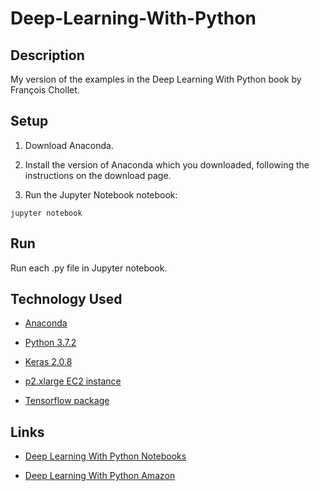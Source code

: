 
# Deep-Learning-With-Python

## Description

My version of the examples in the Deep Learning With Python book by François Chollet.

## Setup

1. Download Anaconda.

2. Install the version of Anaconda which you downloaded, following the instructions on the download page.

3. Run the Jupyter Notebook notebook:
```
jupyter notebook
```

## Run

Run each .py file in Jupyter notebook.

## Technology Used

- [Anaconda](https://www.anaconda.com/)

- [Python 3.7.2](https://www.python.org/)

- [Keras 2.0.8](https://faroit.github.io/keras-docs/2.0.8/)

- [p2.xlarge EC2 instance](https://aws.amazon.com/fr/ec2/instance-types/p2/)

- [Tensorflow package](https://www.tensorflow.org/install/pip)

## Links

- [Deep Learning With Python Notebooks](https://github.com/fchollet/deep-learning-with-python-notebooks)

- [Deep Learning With Python Amazon](https://www.amazon.ca/dp/1617294438/ref=cm_sw_r_cp_apa_i_SfdjCb4CFBTJX)
